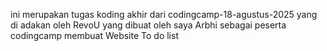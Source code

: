 ini merupakan tugas koding akhir dari codingcamp-18-agustus-2025 yang di adakan oleh RevoU yang dibuat oleh saya Arbhi sebagai peserta codingcamp membuat Website To do list


